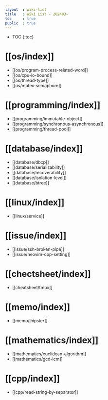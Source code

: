 ```yaml
---
layout  : wiki-list
title   : Wiki List - 202403~
toc     : true
public  : true
---
```

* TOC
{:toc}


# [[os/index]]
* [[os/program-process-related-word]]
* [[os/cpu-io-bound]]
* [[os/thread-type]]
* [[os/mutex-semaphore]]

# [[programming/index]]
* [[programming/immutable-object]]
* [[programming/synchronous-asynchronous]]
* [[programming/thread-pool]]

# [[database/index]]
* [[database/dbcp]]
* [[database/serializability]]
* [[database/recoverability]]
* [[database/isolation-level]]
* [[database/btree]]

# [[linux/index]]
* [[linux/service]]

# [[issue/index]]
* [[issue/ssh-broken-pipe]]
* [[issue/neovim-cpp-setting]]

# [[chectsheet/index]]
* [[cheatsheet/tmux]]

# [[memo/index]]
- [[memo/jhipster]] 

# [[mathematics/index]]
- [[mathematics/euclidean-algorithm]]
- [[mathematics/gcd-lcm]]


# [[cpp/index]]
- [[cpp/read-string-by-separator]]
